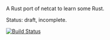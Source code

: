A Rust port of netcat to learn some Rust.

Status: draft, incomplete.

[![Build Status](https://travis-ci.org/aswaving/netcat-rs.svg?branch=master)](https://travis-ci.org/aswaving/netcat-rs)
